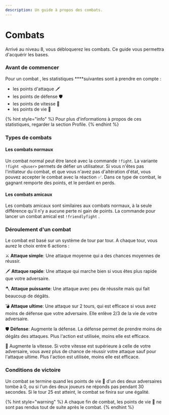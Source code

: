 ```yaml
---
description: Un guide à propos des combats.
---
```


# Combats

Arrivé au niveau 8, vous débloquerez les combats. Ce guide vous permettra d'acquérir les bases.

### Avant de commencer 

Pour un combat , les  statistiques ****suivantes sont à prendre en compte :

* les points d'attaque 🗡 
* les points de défense  🛡 
* les points de vitesse 🚀 
* les points de vie 💙 

{% hint style="info" %}
Pour plus d'informations à propos de ces statistiques, regarder la section Profile.
{% endhint %}

### Types de combats 

#### Les combats normaux

Un combat normal peut être lancé avec la commande `!fight`. La variante `!fight <@user>` permets de défier un utilisateur. Si vous n'êtes pas l'initiateur du combat, et que vous n'avez pas d'altération d'état, vous pouvez accepter le combat avec la réaction ✅. Dans ce type de combat, le gagnant remporte des points, et le perdant en perds.

#### Les combats amicaux 

Les combats amicaux sont similaires aux combats normaux, à la seule différence qu'il n’y a aucune perte ni gain de points. La commande pour lancer un combat amical est `!friendlyfight` .

### Déroulement d'un combat 

Le combat est basé sur un système de tour par tour. A chaque tour, vous aurez le choix entre 6 actions :

⚔  **Attaque simple**: Une attaque moyenne qui a des chances moyennes de réussir.

🗡  **Attaque rapide**: Une attaque qui marche bien si vous êtes plus rapide que votre adversaire.

:axe:  **Attaque puissante**: Une attaque avec peu de réussite mais qui fait beaucoup de dégâts.

💣  **Attaque ultime**: Une attaque sur 2 tours, qui est efficace si vous avez moins de défense que votre adversaire. Elle enlève 2/3 de la vie de votre adversaire.

🛡  **Défense**: Augmente la défense. La défense permet de prendre moins de dégâts des attaques. Plus l'action est utilisée, moins elle est efficace.

🚀 Augmente la vitesse. Si votre vitesse est supérieure à celle de votre adversaire, vous avez plus de chance de réussir votre attaque sauf pour l'attaque ultime. Plus l'action est utilisée, moins elle est efficace.

### Conditions de victoire

 Un combat se termine quand les points de vie 💙 d'un des deux adversaires tombe à 0, ou si l'un des deux joueurs ne réponds pas pendant 30 secondes. Si le tour 25 est atteint, le combat se finira sur une égalité. 

{% hint style="warning" %}
A chaque fin de combat, les points de vie 💙 ne sont pas rendus tout de suite après  le combat.
{% endhint %}






